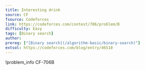 ```yaml
---
title: Interesting drink
source: CF
fsource: Codeforces
link: https://codeforces.com/contest/706/problem/B
difficulty: Easy
tags: [Binary search]
author: 
prereq: ["[Binary search](/algorithm-basic/binary-search)"]
extsol: https://codeforces.com/blog/entry/46510
---
```


!problem_info CF-706B

